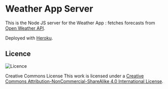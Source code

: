 # Weather App Server

This is the Node JS server for the Weather App : fetches forecasts from [Open Weather API](https://openweathermap.org/a).

Deployed with [Heroku](https://heroku.com).

## Licence
![Licence](https://licensebuttons.net/l/by-nc-sa/4.0/88x31.png)

Creative Commons License
This work is licensed under a [Creative Commons Attribution-NonCommercial-ShareAlike 4.0 International License](https://creativecommons.org/licenses/by-nc-sa/4.0/).
